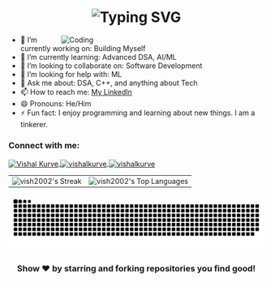 <h1 align="center">
  <img src="https://readme-typing-svg.herokuapp.com?color=%2336BCF7&lines=Hey..👋,+I'm+Vishal+Kurve;A+developer+from+India&center=true&width=500&height=50&vCenter=true&size=30&pause=1500&duration=3000&repeat=true" alt="Typing SVG">
</h1>
<img align="right" alt="Coding" width="400" src="https://mir-s3-cdn-cf.behance.net/project_modules/hd/06f21a161921919.63cd7887d0a70.gif">

- 🔭 I’m currently working on: Building Myself
- 🌱 I’m currently learning: Advanced DSA, AI/ML
- 👯 I’m looking to collaborate on: Software Development
- 🤔 I’m looking for help with: ML
- 💬 Ask me about: DSA, C++, and anything about Tech
- 📫 How to reach me: [My LinkedIn](https://www.linkedin.com/in/vishal-kurve-8620871b8/)
- 😄 Pronouns: He/Him
- ⚡ Fun fact: I enjoy programming and learning about new things. I am a tinkerer.

<h3 align="left">Connect with me:</h3>
<p align="left">
  <a href="https://www.linkedin.com/in/vishal-kurve-8620871b8/" target="blank">
    <img align="center" src="https://raw.githubusercontent.com/rahuldkjain/github-profile-readme-generator/master/src/images/icons/Social/linked-in-alt.svg" alt="Vishal Kurve" height="30" width="40" />
  </a>
  <a href="https://leetcode.com/u/vishalkurve/" target="blank">
    <img align="center" src="https://raw.githubusercontent.com/rahuldkjain/github-profile-readme-generator/master/src/images/icons/Social/leet-code.svg" alt="vishalkurve" height="30" width="40" />
  </a>
  <a href="https://www.geeksforgeeks.org/user/vishalkurve/" target="blank">
    <img align="center" src="https://raw.githubusercontent.com/rahuldkjain/github-profile-readme-generator/master/src/images/icons/Social/geeks-for-geeks.svg" alt="vishalkurve" height="30" width="40" />
  </a>
</p>

<table align="center">
  <tr>
    <td>
      <img src="https://github-readme-streak-stats.herokuapp.com/?user=vish2002&theme=tokyonight&hide_border=true" alt="vish2002's Streak" width="390" height="200"/>
    </td>
    <td>
      <img src="https://github-readme-stats.vercel.app/api/top-langs/?username=vish2002&theme=tokyonight&show_icons=true&hide_border=true&layout=compact" alt="vish2002's Top Languages" width="390" height="200"/>
    </td>
  </tr>
</table>

![My SVG Image](https://github.com/vish2002/Python-Game/blob/main/github-user-contribution.svg)

<h3 align="center">Show ❤️ by starring and forking repositories you find good!</h3>
